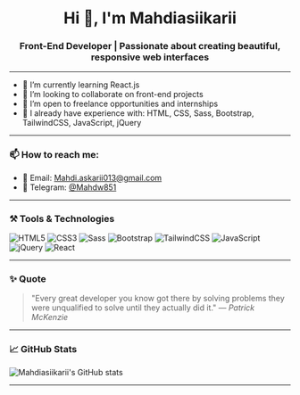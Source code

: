 <h1 align="center">Hi 👋, I'm Mahdiasiikarii</h1>
<h3 align="center">Front-End Developer | Passionate about creating beautiful, responsive web interfaces</h3>

---

- 🔭 I’m currently learning React.js
- 👯 I’m looking to collaborate on front-end projects
- 🤝 I’m open to freelance opportunities and internships
- 🌱 I already have experience with:
  HTML, CSS, Sass, Bootstrap, TailwindCSS, JavaScript, jQuery

---

### 📫 How to reach me:
- 📧 Email: [Mahdi.askarii013@gmail.com](mailto:Mahdi.askarii013@gmail.com)  
- 💬 Telegram: [@Mahdw851](https://t.me/Mahdw851)

---

### ⚒️ Tools & Technologies

![HTML5](https://img.shields.io/badge/HTML5-E34F26?style=for-the-badge&logo=html5&logoColor=white)
![CSS3](https://img.shields.io/badge/CSS3-1572B6?style=for-the-badge&logo=css3&logoColor=white)
![Sass](https://img.shields.io/badge/Sass-CC6699?style=for-the-badge&logo=sass&logoColor=white)
![Bootstrap](https://img.shields.io/badge/Bootstrap-563D7C?style=for-the-badge&logo=bootstrap&logoColor=white)
![TailwindCSS](https://img.shields.io/badge/TailwindCSS-06B6D4?style=for-the-badge&logo=tailwindcss&logoColor=white)
![JavaScript](https://img.shields.io/badge/JavaScript-F7DF1E?style=for-the-badge&logo=javascript&logoColor=black)
![jQuery](https://img.shields.io/badge/jQuery-0769AD?style=for-the-badge&logo=jquery&logoColor=white)
![React](https://img.shields.io/badge/React-Learning-blue?style=for-the-badge&logo=react)

---

### ✨ Quote

> "Every great developer you know got there by solving problems they were unqualified to solve until they actually did it." — *Patrick McKenzie*

---

### 📈 GitHub Stats

![Mahdiasiikarii's GitHub stats](https://github-readme-stats.vercel.app/api?username=Mahdiasiikarii&show_icons=true&theme=radical)

---
